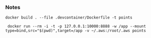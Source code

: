 <br>

### Notes

```shell
docker build . --file .devcontainer/Dockerfile -t points
```

```shell
 docker run --rm -i -t -p 127.0.0.1:10000:8888 -w /app --mount type=bind,src="$(pwd)",target=/app -v ~/.aws:/root/.aws points
```

<br>
<br>

<br>
<br>

<br>
<br>

<br>
<br>
